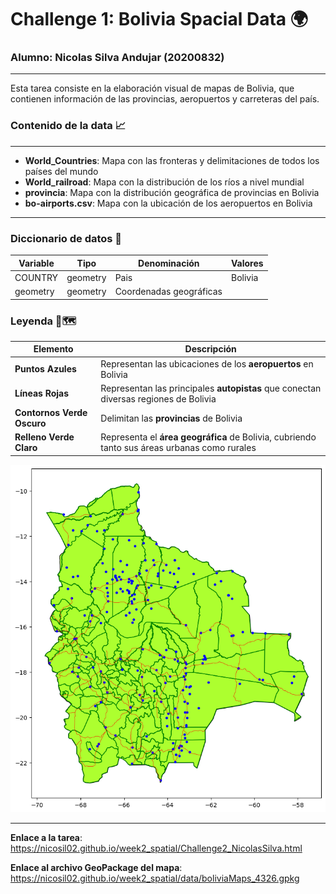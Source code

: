 # Challenge 1: Bolivia Spacial Data 🌍

### Alumno: Nicolas Silva Andujar (20200832)
---------------------------------------------------------------------------

Esta tarea consiste en la elaboración visual de mapas de Bolivia, que contienen información de las provincias, aeropuertos y carreteras del país. 

### **Contenido de la data** 📈
___
- **World_Countries**: Mapa con las fronteras y delimitaciones de todos los países del mundo
- **World_railroad**: Mapa con la distribución de los ríos a nivel mundial
- **provincia**: Mapa con la distribución geográfica de provincias en Bolivia
- **bo-airports.csv**: Mapa con la ubicación de los aeropuertos en Bolivia

___

### **Diccionario de datos** 📍

| **Variable**     | **Tipo**     | **Denominación**                            | **Valores**                               |
|--------------|----------|-----------------------------------------|---------------------------------------|
|    COUNTRY   | geometry | Pais                                    |  Bolivia                              |
|   geometry   | geometry | Coordenadas geográficas                 |                                       |

### **Leyenda** 🧭🗺️

| **Elemento**                  | **Descripción**                                                                                                                         |
|---------------------------|------------------------------------------------------------------------------------------------------------------------------------|
| **Puntos Azules**          | Representan las ubicaciones de los **aeropuertos** en Bolivia  |
| **Líneas Rojas**           | Representan las principales **autopistas** que conectan diversas regiones de Bolivia  |
| **Contornos Verde Oscuro** | Delimitan las **provincias** de Bolivia |
| **Relleno Verde Claro**    | Representa el **área geográfica** de Bolivia, cubriendo tanto sus áreas urbanas como rurales                                                                      |


![Descripción de la imagen](data/boliviaMaps_4326.png)

___

**Enlace a la tarea**: https://nicosil02.github.io/week2_spatial/Challenge2_NicolasSilva.html

**Enlace al archivo GeoPackage del mapa**: https://nicosil02.github.io/week2_spatial/data/boliviaMaps_4326.gpkg
